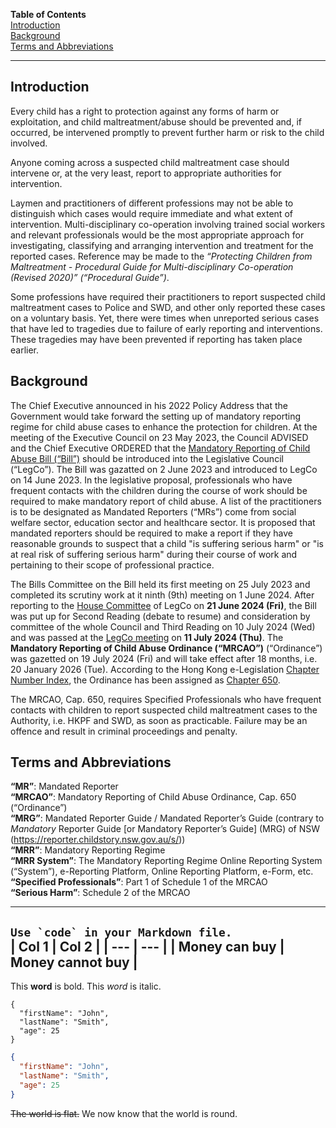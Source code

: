 **Table of Contents**  
[Introduction](#introduction)  
[Background](#background)  
[Terms and Abbreviations](#terms-and-abbreviations)

---

## Introduction

Every child has a right to protection against any forms of harm or exploitation, and child maltreatment/abuse should be prevented and, if occurred, be intervened promptly to prevent further harm or risk to the child involved.

Anyone coming across a suspected child maltreatment case should intervene or, at the very least, report to appropriate authorities for intervention.

Laymen and practitioners of different professions may not be able to distinguish which cases would require immediate and what extent of intervention.  Multi-disciplinary co-operation involving trained social workers and relevant professionals would be the most appropriate approach for investigating, classifying and arranging intervention and treatment for the reported cases.  Reference may be made to the *“Protecting Children from Maltreatment - Procedural Guide for Multi-disciplinary Co-operation (Revised 2020)” (“Procedural Guide”)*.

Some professions have required their practitioners to report suspected child maltreatment cases to Police and SWD, and other only reported these cases on a voluntary basis.  Yet, there were times when unreported serious cases that have led to tragedies due to failure of early reporting and interventions.  These tragedies may have been prevented if reporting has taken place earlier.


## Background

The Chief Executive announced in his 2022 Policy Address that the Government would take forward the setting up of mandatory reporting regime for child abuse cases to enhance the protection for children.  At the meeting of the Executive Council on 23 May 2023, the
Council ADVISED and the Chief Executive ORDERED that the [Mandatory Reporting of Child Abuse Bill (“Bill”)](https://www.legco.gov.hk/en/legco-business/council/bills.html?bill_key=10001&session=2024) should be introduced into the Legislative Council (“LegCo”).  The Bill was gazatted on 2 June 2023 and introduced to LegCo on 14 June 2023.  In the legislative proposal, professionals who have frequent contacts with the children during the course of work should be required to make mandatory report of child abuse.  A list of the practitioners is to be designated as Mandated Reporters (“MRs”) come from social welfare sector, education sector and healthcare sector.  It is proposed that mandated reporters should be required to make a report if they have reasonable grounds to suspect that a child "is suffering serious harm" or "is at real risk of suffering serious harm" during their course of work and pertaining to their scope of professional practice. 

The Bills Committee on the Bill held its first meeting on 25 July 2023 and completed its scrutiny work at it ninth (9th) meeting on 1 June 2024.  After reporting to the [House Committee](https://www.legco.gov.hk/yr2024/english/hc/agenda/hc20240621.htm) of LegCo on **21 June 2024 (Fri)**, the Bill was put up for Second Reading (debate to resume) and consideration by committee of the whole Council and Third Reading on 10 July 2024 (Wed) and was passed at the [LegCo meeting](https://www.legco.gov.hk/en/legco-business/council/council-meetings.html#schedule&cm20240710) on **11 July 2024 (Thu)**.  The **Mandatory Reporting of Child Abuse Ordinance (“MRCAO”)** (“Ordinance”) was gazetted on 19 July 2024 (Fri) and will take effect after 18 months, i.e. 20 January 2026 (Tue).  According to the Hong Kong e-Legislation [Chapter Number Index](https://www.elegislation.gov.hk/index/chapternumber?TYPE=1&TYPE=2&TYPE=3&LANGUAGE=E), the Ordinance has been assigned as [Chapter 650](https://www.elegislation.gov.hk/hk/cap650).

The MRCAO, Cap. 650, requires Specified Professionals who have frequent contacts with children to report suspected child maltreatment cases to the Authority, i.e. HKPF and SWD, as soon as practicable.  Failure may be an offence and result in criminal proceedings and penalty.

## Terms and Abbreviations

**“MR”**: Mandated Reporter  
**“MRCAO”**: Mandatory Reporting of Child Abuse Ordinance, Cap. 650 (“Ordinance”)  
**“MRG”**: Mandated Reporter Guide / Mandated Reporter’s Guide (contrary to *Mandatory* Reporter Guide [or Mandatory Reporter’s Guide] (MRG) of NSW (https://reporter.childstory.nsw.gov.au/s/))  
**“MRR”**: Mandatory Reporting Regime  
**“MRR System”**: The Mandatory Reporting Regime Online Reporting System (“System”), e-Reporting Platform, Online Reporting Platform, e-Form, etc.  
**“Specified Professionals”**: Part 1 of Schedule 1 of the MRCAO  
**“Serious Harm”**: Schedule 2 of the MRCAO  



<hr>

``Use `code` in your Markdown file.``  
| Col 1 | Col 2 |
| --- | --- |
| Money can buy | Money cannot buy |
---
This **word** is bold.  This <em>word</em> is italic.
```
{
  "firstName": "John",
  "lastName": "Smith",
  "age": 25
}
```

```json
{
  "firstName": "John",
  "lastName": "Smith",
  "age": 25
}
```

~~The world is flat.~~  We now know that the world is round.
